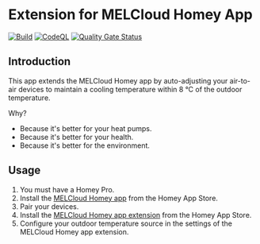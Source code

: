 # Extension for MELCloud Homey App

[![Build](https://github.com/OlivierZal/com.melcloud.extension/actions/workflows/build.yml/badge.svg)](https://github.com/OlivierZal/com.melcloud.extension/actions/workflows/build.yml)
[![CodeQL](https://github.com/OlivierZal/com.melcloud.extension/actions/workflows/github-code-scanning/codeql/badge.svg)](https://github.com/OlivierZal/com.melcloud.extension/actions/workflows/github-code-scanning/codeql)
[![Quality Gate Status](https://sonarcloud.io/api/project_badges/measure?project=OlivierZal_com.melcloud.extension&metric=alert_status)](https://sonarcloud.io/summary/new_code?id=OlivierZal_com.melcloud.extension)

## Introduction

This app extends the MELCloud Homey app by auto-adjusting your air-to-air devices to maintain a cooling temperature within 8 °C of the outdoor temperature.

Why?

- Because it's better for your heat pumps.
- Because it's better for your health.
- Because it's better for the environment.

## Usage

1. You must have a Homey Pro.
2. Install the [MELCloud Homey app](https://homey.app/a/com.mecloud) from the Homey App Store.
3. Pair your devices.
4. Install the [MELCloud Homey app extension](https://homey.app/a/com.mecloud.extension) from the Homey App Store.
5. Configure your outdoor temperature source in the settings of the MELCloud Homey app extension.
